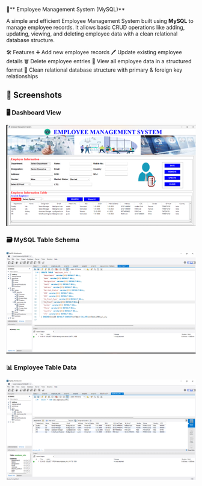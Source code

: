 🚀** Employee Management System (MySQL)**

A simple and efficient Employee Management System built using **MySQL** to manage employee records. It allows basic CRUD operations like adding, updating, viewing, and deleting employee data with a clean relational database structure.

🛠️ Features
➕ Add new employee records
🖊️ Update existing employee details
🗑️ Delete employee entries
📄 View all employee data in a structured format
📁 Clean relational database structure with primary & foreign key relationships

## 📸 **Screenshots**

### 🖥️ **Dashboard View**
<p align="center">
  <img src="./assets/dashboard.png" alt="Dashboard View" width="700"/>
</p>

### 🗃️ **MySQL Table Schema**
<p align="center">
  <img src="./assets/schema.png" alt="MySQL Schema" width="600"/>
</p>

### 📊 **Employee Table Data**
<p align="center">
  <img src="./assets/table.png" alt="Table Data" width="600"/>
</p>

